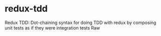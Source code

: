 # redux-tdd
Redux TDD: Dot-chaining syntax for doing TDD with redux by composing unit tests as if they were integration tests Raw
